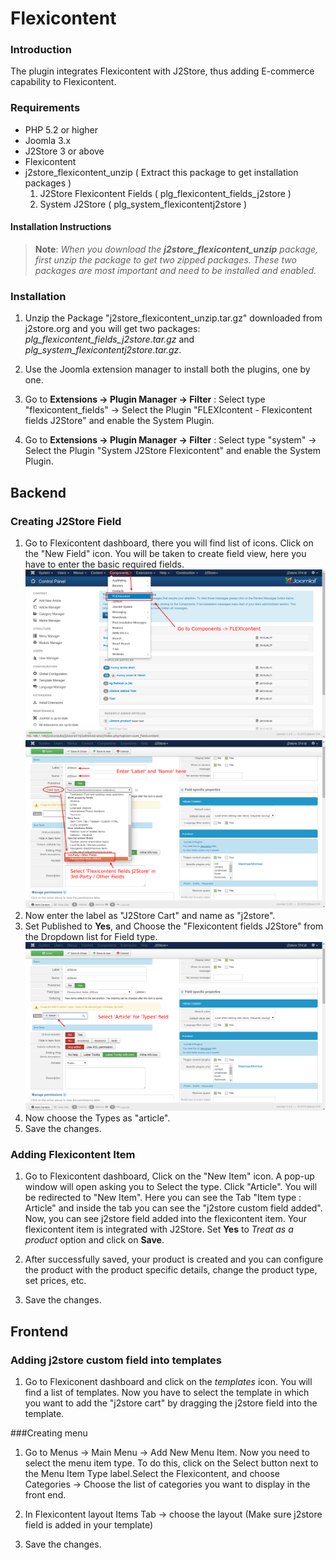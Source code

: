 # Flexicontent

### Introduction 

  The plugin integrates Flexicontent with J2Store, thus adding E-commerce capability to Flexicontent.

### Requirements

* PHP 5.2 or higher
* Joomla 3.x
* J2Store 3 or above
* Flexicontent  
* j2store_flexicontent_unzip ( Extract this package to get installation packages )
    1. J2Store Flexicontent Fields ( plg_flexicontent_fields_j2store )
    2. System J2Store ( plg_system_flexicontentj2store ) 


#### Installation Instructions 

>**Note**: *When you download the **j2store_flexicontent_unzip** package, first unzip the package to get two zipped packages. These two packages are most important and need to be installed and enabled.*

### Installation 
1. Unzip the Package "j2store_flexicontent_unzip.tar.gz" downloaded from j2store.org and you will get two packages: *plg_flexicontent_fields_j2store.tar.gz* and *plg_system_flexicontentj2store.tar.gz*.
 
2. Use the Joomla extension manager to install both the plugins, one by one. 
3. Go to **Extensions -> Plugin Manager -> Filter** : Select type "flexicontent_fields" -> Select the Plugin "FLEXIcontent - Flexicontent fields J2Store" and enable the System Plugin.

4. Go to **Extensions -> Plugin Manager -> Filter** : Select type "system" -> Select the Plugin "System J2Store Flexicontent" and enable the System Plugin.

## Backend 
### Creating J2Store Field 
1. Go to Flexicontent dashboard, there you will find list of icons. Click on the "New Field" icon. You will be taken to create field view, here you have to enter the basic required fields.
![](fc-step-1.png)
![](fc-step-3.png)
2. Now enter the label as "J2Store Cart" and name as "j2store".
3. Set Published to **Yes**, and Choose the "Flexicontent fields J2Store" from the Dropdown list for Field type.
![](fc-step-4.png)
4. Now choose the Types as "article".
5. Save the changes.

### Adding Flexicontent Item

1. Go to Flexicontent dashboard, Click on the "New Item" icon. A pop-up window will open asking you to Select the type. Click "Article". You will be redirected to "New Item". Here you can see the Tab "Item type : Article" and inside the tab you can see the "j2store custom field added". Now, you can see j2store field added into the flexicontent item. Your flexicontent item is integrated with J2Store. Set **Yes** to *Treat as a product* option and click on **Save**.

2. After successfully saved, your product is created and you can configure the product with the product specific details, change the product type, set prices, etc.

3. Save the changes.


## Frontend

### Adding j2store custom field into templates

1. Go to Flexiconent dashboard and click on the *templates* icon. You will find a list of templates. Now you have to select the template in which you want to add the "j2store cart" by dragging the j2store field into the template.
    


###Creating menu 

1. Go to Menus -> Main Menu -> Add New Menu Item. Now you need to select the menu item type. To do this, click on the Select button next to the Menu Item Type label.Select the Flexicontent, and choose Categories -> Choose the list of categories  you want to display in the front end.

2. In Flexicontent layout Items Tab -> choose the layout (Make sure j2store field is added in your template) 

3. Save the changes.



